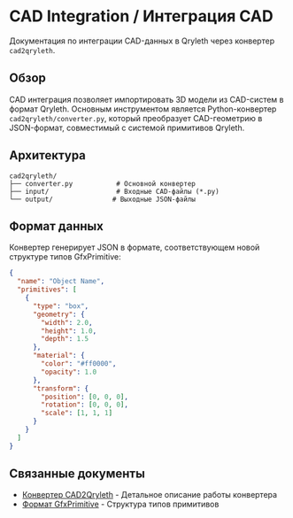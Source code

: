 # CAD Integration / Интеграция CAD

Документация по интеграции CAD-данных в Qryleth через конвертер `cad2qryleth`.

## Обзор

CAD интеграция позволяет импортировать 3D модели из CAD-систем в формат Qryleth. Основным инструментом является Python-конвертер `cad2qryleth/converter.py`, который преобразует CAD-геометрию в JSON-формат, совместимый с системой примитивов Qryleth.

## Архитектура

```
cad2qryleth/
├── converter.py           # Основной конвертер
├── input/                 # Входные CAD-файлы (*.py)
└── output/               # Выходные JSON-файлы
```

## Формат данных

Конвертер генерирует JSON в формате, соответствующем новой структуре типов GfxPrimitive:

```json
{
  "name": "Object Name",
  "primitives": [
    {
      "type": "box",
      "geometry": {
        "width": 2.0,
        "height": 1.0,
        "depth": 1.5
      },
      "material": {
        "color": "#ff0000",
        "opacity": 1.0
      },
      "transform": {
        "position": [0, 0, 0],
        "rotation": [0, 0, 0],
        "scale": [1, 1, 1]
      }
    }
  ]
}
```

## Связанные документы

- [Конвертер CAD2Qryleth](converter.md) - Детальное описание работы конвертера
- [Формат GfxPrimitive](../../api/types/README.md) - Структура типов примитивов
